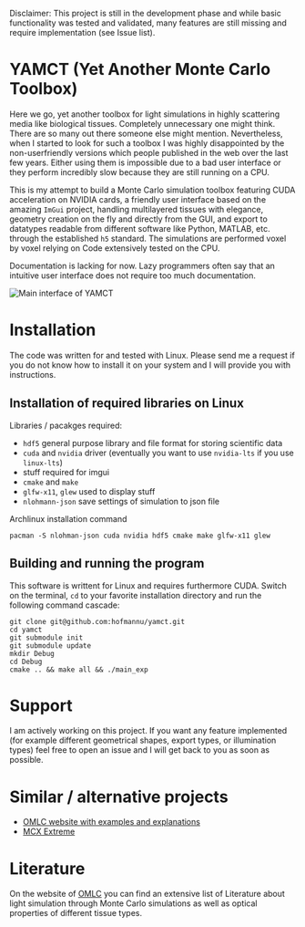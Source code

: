 Disclaimer: This project is still in the development phase and while basic functionality was tested and validated, many features are still missing and require implementation (see Issue list).

# YAMCT (Yet Another Monte Carlo Toolbox)
Here we go, yet another toolbox for light simulations in highly scattering media like biological tissues. Completely unnecessary one might think. There are so many out there someone else might mention. Nevertheless, when I started to look for such a toolbox I was highly disappointed by the non-userfriendly versions which people published in the web over the last few years. Either using them is impossible due to a bad user interface or they perform incredibly slow because they are still running on a CPU.

This is my attempt to build a Monte Carlo simulation toolbox featuring CUDA acceleration on NVIDIA cards, a friendly user interface based on the amazing `ImGui` project, handling multilayered tissues with elegance, geometry creation on the fly and directly from the GUI, and export to datatypes readable from different software like Python, MATLAB, etc. through the established `h5` standard. The simulations are performed voxel by voxel relying on Code extensively tested on the CPU.

Documentation is lacking for now. Lazy programmers often say that an intuitive user interface does not require too much documentation.

![Main interface of YAMCT](https://hofmannu.org/wp-content/uploads/2020/12/yamct-1024x795.jpg "Main interface")

# Installation

The code was written for and tested with Linux. Please send me a request if you do not know how to install it on your system and I will provide you with instructions.

## Installation of required libraries on Linux

Libraries / pacakges required:
*  `hdf5` general purpose library and file format for storing scientific data
*  `cuda` and `nvidia` driver (eventually you want to use `nvidia-lts` if you use `linux-lts`)
*   stuff required for imgui
*  `cmake` and `make`
*  `glfw-x11`, `glew` used to display stuff
*  `nlohmann-json` save settings of simulation to json file

Archlinux installation command
```
pacman -S nlohman-json cuda nvidia hdf5 cmake make glfw-x11 glew
```

## Building and running the program
This software is writtent for Linux and requires furthermore CUDA. Switch on the terminal, `cd` to your favorite installation directory and run the following command cascade:

```
git clone git@github.com:hofmannu/yamct.git
cd yamct
git submodule init
git submodule update
mkdir Debug
cd Debug
cmake .. && make all && ./main_exp
```

# Support

I am actively working on this project. If you want any feature implemented (for example different geometrical shapes, export types, or illumination types) feel free to open an issue and I will get back to you as soon as possible.

# Similar / alternative projects
*  [OMLC website with examples and explanations](https://omlc.org/software/mc/)
*  [MCX Extreme](mcx.space)

# Literature
On the website of [OMLC](https://omlc.org/news/index.html) you can find an extensive list of Literature about light simulation through Monte Carlo simulations as well as optical properties of different tissue types.

